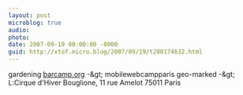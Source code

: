 ```yaml
---
layout: post
microblog: true
audio: 
photo: 
date: 2007-09-19 00:00:00 -0000
guid: http://xtof.micro.blog/2007/09/19/t280174632.html
---
```

gardening [barcamp.org](http://barcamp.org/) -&amp;gt; mobilewebcampparis geo-marked -&amp;gt; L:Cirque d'Hiver Bouglione, 11 rue Amelot 75011 Paris
